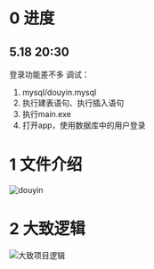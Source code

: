 # 0 进度
## 5.18 20:30
登录功能差不多
调试：
1. mysql/douyin.mysql
2. 执行建表语句、执行插入语句
3. 执行main.exe
4. 打开app，使用数据库中的用户登录

# 1 文件介绍

![douyin](https://gitee.com/kkite/blogimg/raw/master/202205160931683.png)

# 2 大致逻辑

![大致项目逻辑](https://gitee.com/kkite/blogimg/raw/master/202205160931668.png)